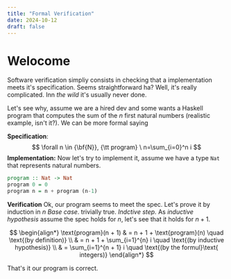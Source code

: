 ```yaml
---
title: "Formal Verification"
date: 2024-10-12
draft: false
---
```



# Welocome

Software verification simpliy consists in checking that a implementation meets it's specification. Seems straightforward ha? Well, it's really complicated. Inn _the wild_ it's usually never done.  

Let's see why, assume we are a hired dev and some wants a Haskell program that computes the sum of the $n$ first natural numbers (realistic example, isn't it?). We can be more formal saying

**Specification**:
$$
\forall n \in {\bf{N}}, {\tt program} \ n=\sum_{i=0}^n i 
$$
**Implementation:**
Now let's try to implement it, assume we have a type `Nat` that represents natural numbers.

```haskell
program :: Nat -> Nat
program 0 = 0
program n = n + program (n-1) 
```

**Verification**
Ok, our program seems to meet the spec. Let's prove it by induction in $n$ 
*Base case*. trivially true.
*Indctive step.* As _inductive hypothesis_ assume the spec holds for $n$, let's see that it holds for $n+1$.

$$
\begin{align*}
\text{program}(n + 1) & = n + 1 + \text{program}(n) \quad \text{(by definition)} \\
& = n + 1 + \sum_{i=1}^{n} i \quad \text{(by inductive hypothesis)} \\
& = \sum_{i=1}^{n + 1} i \quad \text{(by the formul}\text{ integers)}
\end{align*}
$$

That's it our program is correct.







